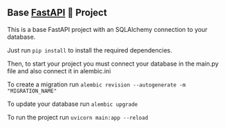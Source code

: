 ## Base [FastAPI](https://fastapi.tiangolo.com/) :rocket: Project
This is a base FastAPI project with an SQLAlchemy connection to your database.

Just run `pip install` to install the required dependencies.

Then, to start your project you must connect your database in the main.py file and 
also connect it in alembic.ini

To create a migration run `alembic revision --autogenerate -m "MIGRATION_NAME"`

To update your database run `alembic upgrade`

To run the project run `uvicorn main:app --reload`
